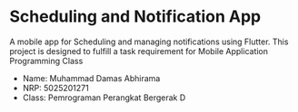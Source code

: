 # Scheduling and Notification App

A mobile app for Scheduling and managing notifications using Flutter. This project is designed to fulfill a task requirement for Mobile Application Programming Class

- Name: Muhammad Damas Abhirama
- NRP: 5025201271
- Class: Pemrograman Perangkat Bergerak D

